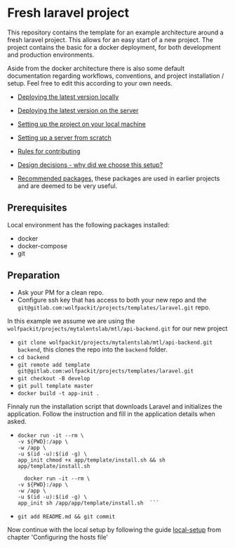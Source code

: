 # Fresh laravel project

This repository contains the template for an example architecture around a fresh laravel project. This allows for an
easy start of a new project. The project contains the basic for a docker deployment, for both development and production
environments.

Aside from the docker architecture there is also some default documentation regarding workflows, conventions, and project
installation / setup. Feel free to edit this according to your own needs.

- [Deploying the latest version locally](doc/local-daily.md)
- [Deploying the latest version on the server](doc/server-daily.md)
- [Setting up the project on your local machine](doc/local-setup.md)
- [Setting up a server from scratch](doc/server-setup.md)
- [Rules for contributing](doc/contribution-rules.md)
- [Design decisions - why did we choose this setup?](doc/design-decisions.md)


- [Recommended packages](doc/template/recommended-packages.md), these packages are used in earlier projects and are deemed to be very useful.

## Prerequisites
Local environment has the following packages installed:
* docker
* docker-compose
* git

## Preparation
- Ask your PM for a clean repo.
- Configure ssh key that has access to both your new repo and the `git@gitlab.com:wolfpackit/projects/templates/laravel.git` repo.

In this example we assume we are using the `wolfpackit/projects/mytalentslab/mtl/api-backend.git` for our new project

- `git clone wolfpackit/projects/mytalentslab/mtl/api-backend.git backend`, this clones the repo into the `backend` folder.
- `cd backend`
- `git remote add template git@gitlab.com:wolfpackit/projects/templates/laravel.git`
- `git checkout -B develop`
- `git pull template master`
- `docker build -t app-init .`

Finnaly run the installation script that downloads Laravel and initializes the application. 
Follow the instruction and fill in the application details when asked.
- ```
  docker run -it --rm \
  -v ${PWD}:/app \
  -w /app \
  -u $(id -u):$(id -g) \
  app_init chmod +x app/template/install.sh && sh app/template/install.sh
  
    docker run -it --rm \
  -v ${PWD}:/app \
  -w /app \
  -u $(id -u):$(id -g) \
  app_init sh /app/app/template/install.sh  ```
- `git add README.md && git commit`

Now continue with the local setup by following the guide [local-setup](doc/local-setup.md#Configuring-the-hosts-file) from chapter 'Configuring the hosts file' 